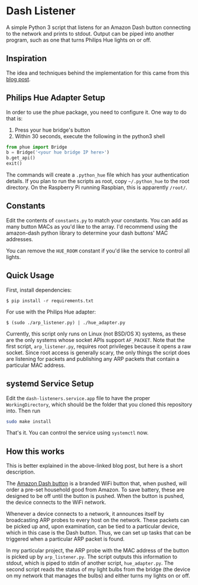 # Dash Listener

A simple Python 3 script that listens for an Amazon Dash button connecting to the
network and prints to stdout. Output can be piped into another program, such as
one that turns Philips Hue lights on or off.

## Inspiration

The idea and techniques behind the implementation for this came from this
[blog post](https://medium.com/@edwardbenson/how-i-hacked-amazon-s-5-wifi-button-to-track-baby-data-794214b0bdd8).

## Philips Hue Adapter Setup

In order to use the phue package, you need to configure it. One way to do that is:

1. Press your hue bridge's button
2. Within 30 seconds, execute the following in the python3 shell
```python
from phue import Bridge
b = Bridge('<your hue bridge IP here>')
b.get_api()
exit()
```

The commands will create a `.python_hue` file which has your authentication details.
If you plan to run the scripts as root, copy `~/.python_hue` to the root directory.
On the Raspberry Pi running Raspbian, this is apparently `/root/`.

## Constants

Edit the contents of `constants.py` to match your constants. You can add as
many button MACs as you'd like to the array. I'd recommend using the amazon-dash
python library to determine your dash buttons' MAC addresses.

You can remove the `HUE_ROOM` constant if you'd like the service to control all lights.

## Quick Usage

First, install dependencies:

```
$ pip install -r requirements.txt
```

For use with the Philips Hue adapter:

```
$ (sudo ./arp_listener.py) | ./hue_adapter.py
```

Currently, this script only runs on Linux (not BSD/OS X) systems, as these are
the only systems whose socket APIs support `AF_PACKET`. Note that the first
script, `arp_listener.py`, requires root privileges because it opens a raw
socket. Since root access is generally scary, the only things the script does
are listening for packets and publishing any ARP packets that contain a
particular MAC address.

## systemd Service Setup

Edit the `dash-listeners.service.app` file to have the proper `WorkingDirectory`,
which should be the folder that you cloned this repository into. Then run
```bash
sudo make install
```

That's it. You can control the service using `systemctl` now.

## How this works

This is better explained in the above-linked blog post, but here is a short
description.

The [Amazon Dash button](http://www.amazon.com/b/?node=10667898011&lo=digital-text)
is a branded WiFi button that, when pushed, will order a pre-set household good
from Amazon. To save battery, these are designed to be off until the button is
pushed. When the button is pushed, the device connects to the WiFi network.

Whenever a device connects to a network, it announces itself by broadcasting
ARP probes to every host on the network. These packets can be picked up and,
upon examination, can be tied to a particular device, which in this case is the
Dash button. Thus, we can set up tasks that can be triggered when a particular
ARP packet is found.

In my particular project, the ARP probe with the MAC address of the button
is picked up by `arp_listener.py`. The script outputs this information to
stdout, which is piped to stdin of another script, `hue_adapter.py`. The
second script reads the status of my light bulbs from the bridge (the device on
my network that manages the bulbs) and either turns my lights on or off.
